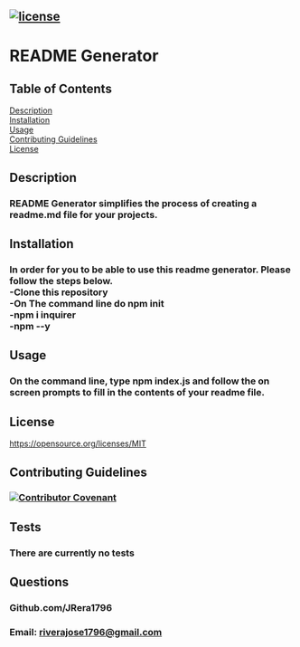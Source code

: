 
## [![license](https://img.shields.io/badge/License-MIT-yellow.svg)](https://opensource.org/licenses/MIT)

  # README Generator

  ## Table of Contents
  [Description](#Description)<br>
  [Installation](#Installation)<br>
  [Usage](#Usage)<br>
  [Contributing Guidelines](#Contributing-Guidelines)<br>
  [License](#License)<br>

  ## Description
  ### README Generator simplifies the process of creating a readme.md file for your projects.

  ## Installation
  ### In order for you to be able to use this readme generator. Please follow the steps below.<br/> -Clone this repository<br/> -On The command line do npm init<br/> -npm i inquirer<br/> -npm --y

  ## Usage
  ### On the command line, type npm index.js and follow the on screen prompts to fill in the contents of your readme file.

  ## License
   https://opensource.org/licenses/MIT 

  ## Contributing Guidelines
  ### [![Contributor Covenant](https://img.shields.io/badge/Contributor%20Covenant-2.1-4baaaa.svg)](https://www.contributor-covenant.org/version/2/1/code_of_conduct/)

  ## Tests
  ### There are currently no tests

  ## Questions
  ### Github.com/JRera1796
  ### Email: riverajose1796@gmail.com
  
  